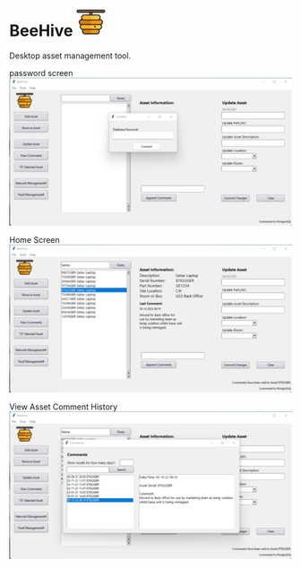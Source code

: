 # BeeHive ![Alt text](https://github.com/DaveM86/BeeHive/blob/main/media/images/beehive_login.png?raw=true "Optional Title")
Desktop asset management tool.

password screen
![Alt text](https://github.com/DaveM86/BeeHive/blob/main/media/images/beehive_password.png?raw=true "Optional Title")

Home Screen
![Alt text](https://github.com/DaveM86/BeeHive/blob/main/media/images/beehive_home.png?raw=true "Optional Title")

View Asset Comment History
![Alt text](https://github.com/DaveM86/BeeHive/blob/main/media/images/beehive_comments.png?raw=true "Optional Title")
